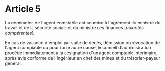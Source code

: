 # Article 5

La nomination de l'agent comptable est soumise à l'agrément du ministre du travail et de la sécurité sociale et du ministre des finances [*autorités compétentes*].

En cas de vacance d'emploi par suite de décès, démission ou révocation de l'agent comptable ou pour toute autre cause, le conseil d'administration procède immédiatement à la désignation d'un agent comptable intérimaire, après avis conforme de l'ingénieur en chef des mines et du trésorier-payeur général.
